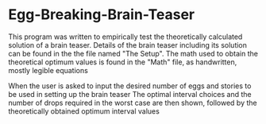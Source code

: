 # Egg-Breaking-Brain-Teaser

This program was written to empirically test the theoretically calculated solution of a brain teaser. Details of the brain teaser including its solution can be found in the the file named "The Setup". The math used to obtain the theoretical optimum values is found in the "Math" file, as handwritten, mostly legible equations

When the user is asked to input the desired number of eggs and stories to be used in setting up the brain teaser
The optimal interval choices and the number of drops required in the worst case are then shown, followed by the theoretically obtained optimum interval values
